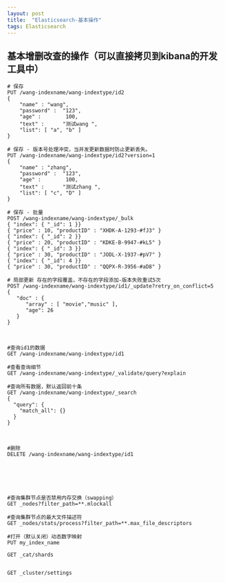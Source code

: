 ```yaml
---
layout: post
title:  "Elasticsearch-基本操作"
tags: Elasticsearch
---
```


## 基本增删改查的操作（可以直接拷贝到kibana的开发工具中）

    # 保存
    PUT /wang-indexname/wang-indextype/id2
    {
        "name" : "wang",
        "password" :  "123",
        "age" :        100,
        "text" :      "测试wang ",
        "list": [ "a", "b" ]
    }
    
    # 保存 - 版本号处理冲突，当并发更新数据时防止更新丢失。
    PUT /wang-indexname/wang-indextype/id2?version=1
    {
        "name" : "zhang",
        "password" :  "123",
        "age" :        100,
        "text" :      "测试zhang ",
        "list": [ "c", "D" ]
    }
    
    # 保存 - 批量
    POST /wang-indexname/wang-indextype/_bulk
    { "index": { "_id": 1 }}
    { "price" : 10, "productID" : "XHDK-A-1293-#fJ3" }
    { "index": { "_id": 2 }}
    { "price" : 20, "productID" : "KDKE-B-9947-#kL5" }
    { "index": { "_id": 3 }}
    { "price" : 30, "productID" : "JODL-X-1937-#pV7" }
    { "index": { "_id": 4 }}
    { "price" : 30, "productID" : "QQPX-R-3956-#aD8" }
    
    # 局部更新 存在的字段覆盖，不存在的字段添加-版本失败重试5次
    POST /wang-indexname/wang-indextype/id1/_update?retry_on_conflict=5
    {
       "doc" : {
          "array" : [ "movie","music" ],
          "age": 26
       }
    }
    
    
    
    #查询id1的数据 
    GET /wang-indexname/wang-indextype/id1
    
    #查看查询细节
    GET /wang-indexname/wang-indextype/_validate/query?explain
    
    #查询所有数据，默认返回前十条
    GET /wang-indexname/wang-indextype/_search
    {
      "query": {
        "match_all": {}
      }
    }
    
    
    
    #删除
    DELETE /wang-indexname/wang-indextype/id1
    
    
    
    
    
    
    #查询集群节点是否禁用内存交换（swapping）
    GET _nodes?filter_path=**.mlockall
    
    #查询集群节点的最大文件描述符
    GET _nodes/stats/process?filter_path=**.max_file_descriptors
    
    #打开（默认关闭）动态数字映射
    PUT my_index_name
    
    GET _cat/shards
    
    
    GET _cluster/settings
    
    

